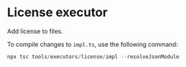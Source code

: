 # License executor

Add license to files.

To compile changes to `impl.ts`, use the following command:

```powershell
npx tsc tools/executors/license/impl --resolveJsonModule
```

